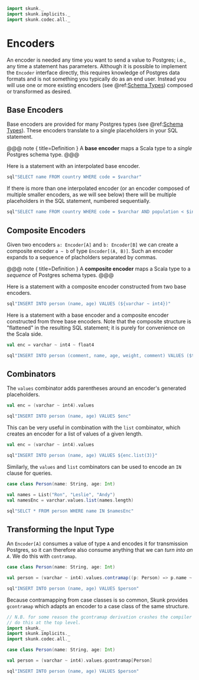 ```scala mdoc:nest:invisible
import skunk._
import skunk.implicits._
import skunk.codec.all._
```
# Encoders

An encoder is needed any time you want to send a value to Postgres; i.e., any time a statement has
parameters. Although it is possible to implement the `Encoder` interface directly, this requires
knowledge of Postgres data formats and is not something you typically do as an end user. Instead
you will use one or more existing encoders (see @ref:[Schema Types](../reference/SchemaTypes.md))
composed or transformed as desired.

## Base Encoders

Base encoders are provided for many Postgres types (see @ref:[Schema Types](../reference/SchemaTypes.md)).
These encoders translate to a single placeholders in your SQL statement.

@@@ note { title=Definition }
A **base encoder** maps a Scala type to a *single* Postgres schema type.
@@@

Here is a statement with an interpolated base encoder.

```scala mdoc:nest
sql"SELECT name FROM country WHERE code = $varchar"
```

If there is more than one interpolated encoder (or an encoder composed of multiple smaller encoders,
as we will see below) there will be multiple placeholders in the SQL statement, numbered
sequentially.

```scala mdoc:nest
sql"SELECT name FROM country WHERE code = $varchar AND population < $int8"
```

## Composite Encoders

Given two encoders `a: Encoder[A]` and `b: Encoder[B]` we can create a composite encoder `a ~ b` of
type `Encoder[(A, B)]`. Such an encoder expands to a sequence of placholders separated by commas.

@@@ note { title=Definition }
A **composite encoder** maps a Scala type to a *sequence* of Postgres schema types.
@@@

Here is a statement with a composite encoder constructed from two base encoders.

```scala mdoc:nest
sql"INSERT INTO person (name, age) VALUES (${varchar ~ int4})"
```

Here is a statement with a base encoder and a composite encoder constructed from three base encoders.
Note that the composite structure is "flattened" in the resulting SQL statement; it is purely for
convenience on the Scala side.

```scala mdoc:nest
val enc = varchar ~ int4 ~ float4

sql"INSERT INTO person (comment, name, age, weight, comment) VALUES ($text, $enc)"
```

## Combinators

The `values` combinator adds parentheses around an encoder's generated placeholders.

```scala mdoc:nest
val enc = (varchar ~ int4).values

sql"INSERT INTO person (name, age) VALUES $enc"
```

This can be very useful in combination with the `list` combinator, which creates an encoder for a
list of values of a given length.

```scala mdoc:nest
val enc = (varchar ~ int4).values

sql"INSERT INTO person (name, age) VALUES ${enc.list(3)}"
```

Similarly, the `values` and `list` combinators can be used to encode an `IN` clause for queries.

```scala mdoc:nest
case class Person(name: String, age: Int)

val names = List("Ron", "Leslie", "Andy")
val namesEnc = varchar.values.list(names.length)

sql"SELCT * FROM person WHERE name IN $namesEnc"
```

## Transforming the Input Type

An `Encoder[A]` consumes a value of type `A` and encodes it for transmission Postgres, so it can
therefore also consume anything that we can _turn into an `A`_. We do this with `contramap`.

```scala mdoc:nest
case class Person(name: String, age: Int)

val person = (varchar ~ int4).values.contramap((p: Person) => p.name ~ p.age)

sql"INSERT INTO person (name, age) VALUES $person"
```

Because contramapping from case classes is so common, Skunk provides `gcontramap` which adapts
an encoder to a case class of the same structure.

```scala mdoc:invisible:reset
// N.B. for some reason the gcontramap derivation crashes the compiler unless we reset and
// do this at the top level.
import skunk._
import skunk.implicits._
import skunk.codec.all._
```

```scala mdoc
case class Person(name: String, age: Int)

val person = (varchar ~ int4).values.gcontramap[Person]

sql"INSERT INTO person (name, age) VALUES $person"
```

